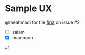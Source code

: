 # Sample UX
@meahmadi for file [first](Sessions/j960230-1.md) on issue #2

- [ ] salam
- [x] mamnoon

#1

